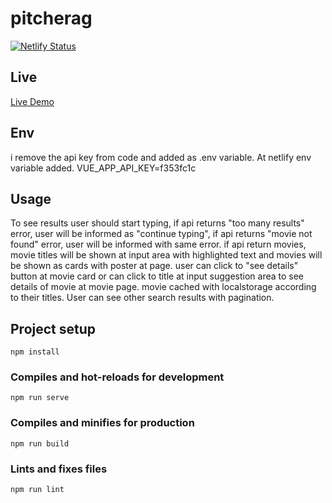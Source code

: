 # pitcherag
[![Netlify Status](https://api.netlify.com/api/v1/badges/07e42b40-f8df-42bb-a790-f9c0fb174ace/deploy-status)](https://app.netlify.com/sites/pitcherag/deploys)
## Live

[Live Demo](https://pitcherag.netlify.app)

## Env

i remove the api key from code and added as .env variable. At netlify env variable added.
VUE_APP_API_KEY=f353fc1c

## Usage

To see results user should start typing, if api returns "too many results" error, user will be informed as "continue typing", if api returns "movie not found" error, user will be informed with same error. if api return movies, movie titles will be shown at input area with highlighted text and movies will be shown as cards with poster at page. user can click to "see details" button at movie card or can click to title at input suggestion area to see details of movie at movie page. movie cached with localstorage according to their titles. User can see other search results with pagination.

## Project setup

```
npm install
```

### Compiles and hot-reloads for development

```
npm run serve
```

### Compiles and minifies for production

```
npm run build
```

### Lints and fixes files

```
npm run lint
```
